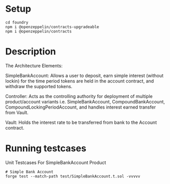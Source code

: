 # Setup

```shell
cd foundry
npm i @openzeppelin/contracts-upgradeable
npm i @openzeppelin/contracts
```

# Description

The Architecture Elements:

SimpleBankAccount: Allows a user to deposit, earn simple interest (without lockin) for the time period tokens are held in the account contract, and withdraw the supported tokens.

Controller: Acts as the controlling authority for deployment of multiple product/account variants i.e. SimpleBankAccount, CompoundBankAccount, CompoundLockingPeriodAccount, and handles interest earned transfer from Vault.

Vault: Holds the interest rate to be transferred from bank to the Account contract.

# Running testcases 

Unit Testcases For SimpleBankAccount Product


```shell
# Simple Bank Account
forge test --match-path test/SimpleBankAccount.t.sol -vvvvv

